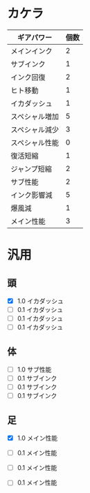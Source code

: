 # カケラ
| ギアパワー | 個数 |
----|----
| メインインク | 2 | 
| サブインク| 1 |
| インク回復 | 2 |  
| ヒト移動 |  1 |
| イカダッシュ | 1 | 
| スペシャル増加 | 5 | 
| スペシャル減少 | 3 | 
| スペシャル性能 | 0 | 
| 復活短縮 | 1 | 
| ジャンプ短縮 | 2 | 
| サブ性能 | 2 | 
| インク影響減 | 5 | 
| 爆風減 | 1 | 
| メイン性能 | 3 | 

# 汎用
## 頭
- [x] 1.0 イカダッシュ
- [ ] 0.1 イカダッシュ
- [ ] 0.1 イカダッシュ
- [ ] 0.1 イカダッシュ
## 体
- [ ] 1.0 サブ性能
- [ ] 0.1 サブインク
- [ ] 0.1 サブインク
- [ ] 0.1 サブインク
## 足
- [x] 1.0 メイン性能
- [ ] 0.1 メイン性能
- [ ] 0.1 メイン性能
- [ ] 0.1 メイン性能

